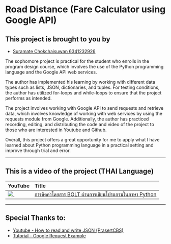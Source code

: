 # Road Distance (Fare Calculator using Google API)
## This project is brought to you by 
* [Suramate Chokchaisuwan 6341232926](https://github.com/sc-matthew)

>
The sophomore project is practical for the student who enrolls in the program design course, which involves the use of the Python programming language and the Google API web services. 

The author has implemented his learning by working with different data types such as lists, JSON, dictionaries, and tuples. For testing conditions, the author has utilized for-loops and while-loops to ensure that the project performs as intended.

The project involves working with Google API to send requests and retrieve data, which involves knowledge of working with web services by using the requests module from Google. Additionally, the author has practiced recording, editing, and distributing the code and video of the project to those who are interested in Youtube and Github. 

Overall, this project offers a great opportunity for me to apply what I have learned about Python programming language in a practical setting and improve through trial and error.

---

## This is a video of the project (THAI Language)
| YouTube                                                                                                     | Title                                                                                                                                       |
|:------------------------------------------------------------------------------------------------------------|:--------------------------------------------------------------------------------------------------------------------------------------------|
| <a href=https://youtu.be/j182lxBlFD4><img src=https://i.ytimg.com/vi/j182lxBlFD4/mqdefault.jpg />&nbsp;</a> | <a href="https://youtu.be/j182lxBlFD4">การคิดค่าโดยสาร BOLT ผ่านการเขียนโปรแกรมในภาษา Python</a>  

---
## Special Thanks to:

* [Youtube - How to read and write JSON (PrasertCBS)](https://youtu.be/IcL4ruuNo0o)
* [Tutorial - Google Request Example](https://developers.google.com/maps/documentation/distance-matrix/start#maps_http_distancematrix_start-py)
